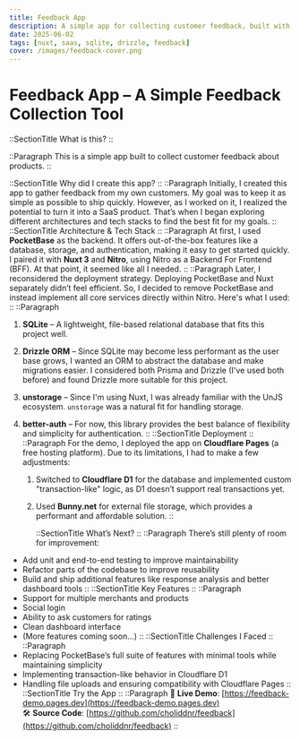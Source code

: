 ```yaml
---
title: Feedback App
description: A simple app for collecting customer feedback, built with Nuxt 3 and deployed on Cloudflare Pages.
date: 2025-06-02
tags: [nuxt, saas, sqlite, drizzle, feedback]
cover: /images/feedback-cover.png
---
```


# Feedback App – A Simple Feedback Collection Tool

::SectionTitle
What is this?
::

::Paragraph
This is a simple app built to collect customer feedback about products.
::

::SectionTitle
Why did I create this app?
::
::Paragraph
Initially, I created this app to gather feedback from my own customers. My goal was to keep it as simple as possible to ship quickly. However, as I worked on it, I realized the potential to turn it into a SaaS product. That’s when I began exploring different architectures and tech stacks to find the best fit for my goals.
::
::SectionTitle
Architecture & Tech Stack
::
::Paragraph
At first, I used **PocketBase** as the backend. It offers out-of-the-box features like a database, storage, and authentication, making it easy to get started quickly. I paired it with **Nuxt 3** and **Nitro**, using Nitro as a Backend For Frontend (BFF). At that point, it seemed like all I needed.
::
::Paragraph
Later, I reconsidered the deployment strategy. Deploying PocketBase and Nuxt separately didn’t feel efficient. So, I decided to remove PocketBase and instead implement all core services directly within Nitro. Here's what I used:
::
::Paragraph

1. **SQLite** – A lightweight, file-based relational database that fits this project well.
2. **Drizzle ORM** – Since SQLite may become less performant as the user base grows, I wanted an ORM to abstract the database and make migrations easier. I considered both Prisma and Drizzle (I've used both before) and found Drizzle more suitable for this project.
3. **unstorage** – Since I'm using Nuxt, I was already familiar with the UnJS ecosystem. `unstorage` was a natural fit for handling storage.
4. **better-auth** – For now, this library provides the best balance of flexibility and simplicity for authentication.
   ::
   ::SectionTitle
   Deployment
   ::
   ::Paragraph
   For the demo, I deployed the app on **Cloudflare Pages** (a free hosting platform). Due to its limitations, I had to make a few adjustments:

   1. Switched to **Cloudflare D1** for the database and implemented custom "transaction-like" logic, as D1 doesn’t support real transactions yet.

   2. Used **Bunny.net** for external file storage, which provides a performant and affordable solution.
      ::

      ::SectionTitle
      What’s Next?
      ::
      ::Paragraph
      There’s still plenty of room for improvement:

- Add unit and end-to-end testing to improve maintainability
- Refactor parts of the codebase to improve reusability
- Build and ship additional features like response analysis and better dashboard tools
  ::
  ::SectionTitle
  Key Features
  ::
  ::Paragraph
- Support for multiple merchants and products
- Social login
- Ability to ask customers for ratings
- Clean dashboard interface
- (More features coming soon…)
  ::
  ::SectionTitle
  Challenges I Faced
  ::
  ::Paragraph
- Replacing PocketBase’s full suite of features with minimal tools while maintaining simplicity
- Implementing transaction-like behavior in Cloudflare D1
- Handling file uploads and ensuring compatibility with Cloudflare Pages
  ::
  ::SectionTitle
  Try the App
  ::
  ::Paragraph
  🧪 **Live Demo**: [https://feedback-demo.pages.dev](https://feedback-demo.pages.dev)  
  🛠️ **Source Code**: [https://github.com/choliddnr/feedback](https://github.com/choliddnr/feedback)
  ::
